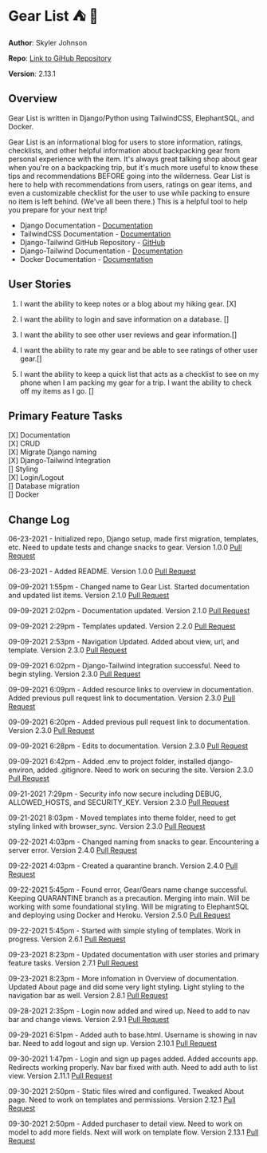 # Gear List ⛺️ 🗻

**Author**: Skyler Johnson

**Repo**: [Link to GiHub Repository](https://github.com/SkylerJohnson102020/gear-list)

**Version**: 2.13.1

## Overview

Gear List is written in Django/Python using TailwindCSS, ElephantSQL, and Docker. 

Gear List is an informational blog for users to store information, ratings, checklists, and other helpful information about backpacking gear from personal experience with the item. It's always great talking shop about gear when you're on a backpacking trip, but it's much more useful to know these tips and recommendations BEFORE going into the wilderness. Gear List is here to help with recommendations from users, ratings on gear items, and even a customizable checklist for the user to use while packing to ensure no item is left behind. (We've all been there.) This is a helpful tool to help you prepare for your next trip!

- Django Documentation - [Documentation](https://docs.djangoproject.com/en/3.2/)
- TailwindCSS Documentation - [Documentation](https://tailwindcss.com/docs)
- Django-Tailwind GitHub Repository - [GitHub](https://github.com/timonweb/django-tailwind)
- Django-Tailwind Documentation - [Documentation](https://django-tailwind.readthedocs.io/en/latest/index.html)
- Docker Documentation - [Documentation](https://docs.docker.com/)

## User Stories

1. I want the ability to keep notes or a blog about my hiking gear. [X]

2. I want the ability to login and save information on a database. []

3. I want the ability to see other user reviews and gear information.[]

4. I want the ability to rate my gear and be able to see ratings of other user gear.[]

5. I want the ability to keep a quick list that acts as a checklist to see on my phone when I am packing my gear for a trip. I want the ability to check off my items as I go. []

## Primary Feature Tasks

[X] Documentation  
[X] CRUD  
[X] Migrate Django naming  
[X] Django-Tailwind Integration  
[] Styling  
[X] Login/Logout  
[] Database migration  
[] Docker

## Change Log

06-23-2021 - Initialized repo, Django setup, made first migration, templates, etc. Need to update tests and change snacks to gear. Version 1.0.0 [Pull Request](https://github.com/SkylerJohnson102020/gear-list/commit/c1c7696d4bf8fbeabdc9341a87571e0e123674ee)

06-23-2021 - Added README. Version 1.0.0 [Pull Request](https://github.com/SkylerJohnson102020/gear-list/commit/2724d3f7cd82cca465e01ff24a1cb79f39c97f5b)

09-09-2021 1:55pm - Changed name to Gear List. Started documentation and updated list items. Version 2.1.0 [Pull Request](https://github.com/SkylerJohnson102020/gear-list/commit/b076e3ea5294e0a520b71c19360125ae6ffcb8f1)

09-09-2021 2:02pm - Documentation updated. Version 2.1.0 [Pull Request](https://github.com/SkylerJohnson102020/gear-list/commit/a6c8b4e34a58dbd2b3adebfeba2d5b1a4cbce31e)

09-09-2021 2:29pm - Templates updated. Version 2.2.0 [Pull Request](https://github.com/SkylerJohnson102020/gear-list/commit/bc6726a5a29bfbf53483a02915f6baacf7232963)

09-09-2021 2:53pm - Navigation Updated. Added about view, url, and template. Version 2.3.0 [Pull Request](https://github.com/SkylerJohnson102020/gear-list/commit/bc6e92a8355d205688212d96061eaaf4cf7af80b)

09-09-2021 6:02pm - Django-Tailwind integration successful. Need to begin styling. Version 2.3.0 [Pull Request](https://github.com/SkylerJohnson102020/gear-list/commit/e85b6977d9c417a55feec493673af6ba9f85119f)

09-09-2021 6:09pm - Added resource links to overview in documentation. Added previous pull request link to documentation. Version 2.3.0 [Pull Request](https://github.com/SkylerJohnson102020/gear-list/commit/e85b6977d9c417a55feec493673af6ba9f85119f)

09-09-2021 6:20pm - Added previous pull request link to documentation. Version 2.3.0 [Pull Request](https://github.com/SkylerJohnson102020/gear-list/commit/afe06479b408a719ef208906b89e7afb6b6998e2)

09-09-2021 6:28pm - Edits to documentation. Version 2.3.0 [Pull Request](https://github.com/SkylerJohnson102020/gear-list/commit/3cfedda716f26a2b0b9e1dcbf3d5047cdfb8c07c)

09-09-2021 6:42pm - Added .env to project folder, installed django-environ, added .gitignore. Need to work on securing the site. Version 2.3.0 [Pull Request](https://github.com/SkylerJohnson102020/gear-list/commit/98eb7d28e6a3779f37deb1ae46f7fc52c3180b8a)

09-21-2021 7:29pm - Security info now secure including DEBUG, ALLOWED_HOSTS, and SECURITY_KEY. Version 2.3.0 [Pull Request](https://github.com/SkylerJohnson102020/gear-list/commit/d9560f46dbf635aa9af2d457ee76644e96a3ac08)

09-21-2021 8:03pm - Moved templates into theme folder, need to get styling linked with browser_sync. Version 2.3.0 [Pull Request](https://github.com/SkylerJohnson102020/gear-list/commit/7237e629cc6ea6387c8fda67b76dd3f72729b743)

09-22-2021 4:03pm - Changed naming from snacks to gear. Encountering a server error. Version 2.4.0 [Pull Request](https://github.com/SkylerJohnson102020/gear-list/commit/957bf4710bfdeed768f5bec4e64b49eec3ede06c)

09-22-2021 4:03pm - Created a quarantine branch. Version 2.4.0 [Pull Request](https://github.com/SkylerJohnson102020/gear-list/commit/ea149d0afa722f095d6f241ff2f2b3699ca3ca80)

09-22-2021 5:45pm - Found error, Gear/Gears name change successful. Keeping QUARANTINE branch as a precaution. Merging into main. Will be working with some foundational styling. Will be migrating to ElephantSQL and deploying using Docker and Heroku. Version 2.5.0 [Pull Request](https://github.com/SkylerJohnson102020/gear-list/commit/d035726c88bcc1c3f8605af9f79cd78b2986930f)

09-22-2021 5:45pm - Started with simple styling of templates. Work in progress. Version 2.6.1 [Pull Request](https://github.com/SkylerJohnson102020/gear-list/commit/3013debe26d10639f41298eb115157f17122cf47)

09-23-2021 8:23pm - Updated documentation with user stories and primary feature tasks. Version 2.7.1 [Pull Request](https://github.com/SkylerJohnson102020/gear-list/commit/79c869200eb304cf7014ebb7a8f2efaff305a822)

09-23-2021 8:23pm - More infomation in Overview of documentation. Updated About page and did some very light styling. Light styling to the navigation bar as well. Version 2.8.1 [Pull Request](https://github.com/SkylerJohnson102020/gear-list/commit/dcb35d500732bb03cd29422360dce0b04681475e)

09-28-2021 2:35pm - Login now added and wired up. Need to add to nav bar and change views. Version 2.9.1 [Pull Request](https://github.com/SkylerJohnson102020/gear-list/commit/ac5c16e610b4c72dc71f92c66adfbdbbf07174d2)

09-29-2021 6:51pm - Added auth to base.html. Username is showing in nav bar. Need to add logout and sign up. Version 2.10.1 [Pull Request](https://github.com/SkylerJohnson102020/gear-list/commit/54bd7259ed5ec56a0104cbb183342cca21b971cb)

09-30-2021 1:47pm - Login and sign up pages added. Added accounts app. Redirects working properly. Nav bar fixed with auth. Need to add auth to list view. Version 2.11.1 [Pull Request](https://github.com/SkylerJohnson102020/gear-list/commit/966e36c4c00a02ca279de2adbd5efef4719c4775)

09-30-2021 2:50pm - Static files wired and configured. Tweaked About page. Need to work on templates and permissions. Version 2.12.1 [Pull Request](https://github.com/SkylerJohnson102020/gear-list/commit/e0fd903e171bdbb6bd3aaa45e1bb4b75e3a89af1)

09-30-2021 2:50pm - Added purchaser to detail view. Need to work on model to add more fields. Next will work on template flow. Version 2.13.1 [Pull Request](https://github.com/SkylerJohnson102020/gear-list/commit/c0f714169bd385ed1e2dc63bd8c7013df82143ac)


